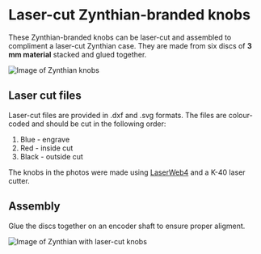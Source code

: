 # Laser-cut Zynthian-branded knobs

These Zynthian-branded knobs can be laser-cut and assembled to compliment a laser-cut Zynthian case. They are made from six discs of **3 mm material** stacked and glued together.

![Image of Zynthian knobs](https://github.com/zynthian/zynthian-case/blob/master/laser-cutter-knob/Zynthian_knobs.jpg)

## Laser cut files

Laser-cut files are provided in .dxf and .svg formats. The files are colour-coded and should be cut in the following order:

1. Blue - engrave
2. Red - inside cut
3. Black - outside cut

The knobs in the photos were made using [LaserWeb4](https://github.com/LaserWeb/LaserWeb4) and a K-40 laser cutter.

## Assembly

Glue the discs together on an encoder shaft to ensure proper aligment.

![Image of Zynthian with laser-cut knobs](https://github.com/zynthian/zynthian-case/blob/master/laser-cutter-knob/Zynthian_with_knobs.jpg)
